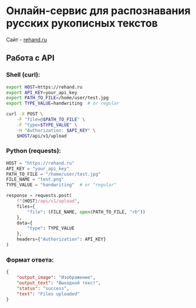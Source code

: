 # Онлайн-сервис для распознавания русских рукописных текстов

Сайт - [rehand.ru](https://rehand.ru)

## Работа с API

### Shell (curl):

```sh
export HOST=https://rehand.ru
export API_KEY=your_api_key
export PATH_TO_FILE=/home/user/test.jpg
export TYPE_VALUE=handwriting  # or regular

curl -X POST \
    -F "file=@$PATH_TO_FILE" \
    -F "type=$TYPE_VALUE" \
    -H "Authorization: $API_KEY" \
    $HOST/api/v1/upload
```

### Python (requests):

```py
HOST = "https://rehand.ru"
API_KEY = "your_api_key"
PATH_TO_FILE = "/home/user/test.jpg"
FILE_NAME = "test.png"
TYPE_VALUE = "handwriting"  # or "regular"

response = requests.post(
    f"{HOST}/api/v1/upload",
    files={
        "file": (FILE_NAME, open(PATH_TO_FILE, "rb"))
    },
    data={
        "type": TYPE_VALUE
    },
    headers={"Authorization": API_KEY}
)
```

### Формат ответа:

```json
{
    "output_image": "Изображение",
    "output_text": "Выходной текст",
    "status": "success",
    "text": "Files uploaded"
}
```

